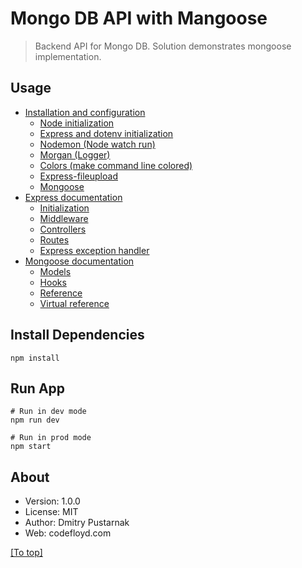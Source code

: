 # Mongo DB API with Mangoose

>Backend API for Mongo DB. Solution demonstrates mongoose implementation.

## Usage

- [Installation and configuration](documentation/installation.md#installation-and-configuration)
    - [Node initialization](documentation/installation.md#node-initialization)
    - [Express and dotenv initialization](documentation/installation.md#express-and-dotenv-initialization)
    - [Nodemon (Node watch run)](documentation/installation.md#nodemon-node-watch-run)
    - [Morgan (Logger)](documentation/installation.md#morgan-logger)
    - [Colors (make command line colored)](documentation/installation.md#colors-make-command-line-colored)
    - [Express-fileupload](documentation/installation.md#express-fileupload)
    - [Mongoose](documentation/installation.md#mongoose)
- [Express documentation](documentation/express.md#express-documentation)
    - [Initialization](documentation/express.md#Initialization)
    - [Middleware](documentation/express.md#Middleware)
    - [Controllers](documentation/express.md#Controllers)
    - [Routes](documentation/express.md#Routes)
    - [Express exception handler](documentation/express.md#Express-exception-handler)
- [Mongoose documentation](documentation/mongoose.md#mongoose-documentation)
    - [Models](documentation/mongoose.md#models)
    - [Hooks](documentation/mongoose.md#hooks)
    - [Reference](documentation/mongoose.md#reference)
    - [Virtual reference](documentation/mongoose.md#Virtual-reference)


## Install Dependencies

```
npm install
```

## Run App

```
# Run in dev mode
npm run dev

# Run in prod mode
npm start
```

## About
- Version: 1.0.0
- License: MIT
- Author: Dmitry Pustarnak
- Web: codefloyd.com

[[To top]](/readme.md#Mongo-DB-API-based-with-Mangoose)